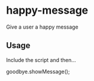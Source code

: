 # happy-message
Give a user a happy message


Usage
-----

Include the script and then... 

goodbye.showMessage();
